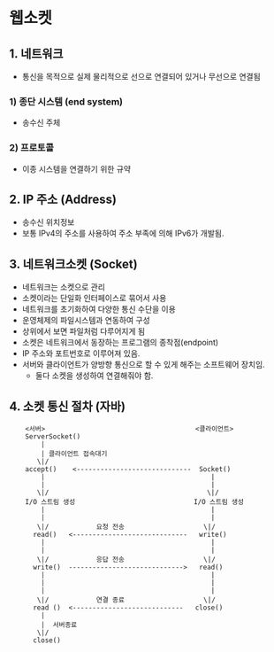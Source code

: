 웹소켓
======

## 1. 네트워크

* 통신을 목적으로 실제 물리적으로 선으로 연결되어 있거나 무선으로 연결됨

### 1) 종단 시스템 (end system)

* 송수신 주체

### 2) 프로토콜

* 이종 시스템을 연결하기 위한 규약

## 2. IP 주소 (Address)

* 송수신 위치정보
* 보통 IPv4의 주소를 사용하여 주소 부족에 의해 IPv6가 개발됨.

## 3. 네트워크소켓 (Socket)

* 네트워크는 소켓으로 관리
* 소켓이라는 단일화 인터페이스로 묶어서 사용
* 네트워크를 초기화하여 다양한 통신 수단을 이용
* 운영체제의 파일시스템과 연동하여 구성
* 상위에서 보면 파일처럼 다루어지게 됨
* 소켓은 네트워크에서 동장하는 프로그램의 종착점(endpoint)
* IP 주소와 포트번호로 이루어져 있음.
* 서버와 클라이언트가 양방향 통신으로 할 수 있게 해주는 소프트웨어 장치임.
    * 둘다 소켓을 생성하여 연결해줘야 함.

## 4. 소켓 통신 절차 (자바)

```
    <서버>                                      <클라이언트>
    ServerSocket()
        |
        | 클라이언트 접속대기
       \|/
    accept()    <-----------------------------  Socket()
        |                                          |
        |                                          |
       \|/                                        \|/
    I/O 스트림 생성                              I/O 스트림 생성 
        |                                          |
        |                                          |
       \|/            요청 전송                    \|/
      read()   <-----------------------------   write() 
        |                                          |
        |                                          |
       \|/            응답 전송                    \|/    
      write()  ----------------------------->   read()
        |                                          |
        |                                          |
        |                                          |
       \|/            연결 종료                    \|/
      read ()  <----------------------------   close()   
        |
        |  서버종료
       \|/
      close()  
```